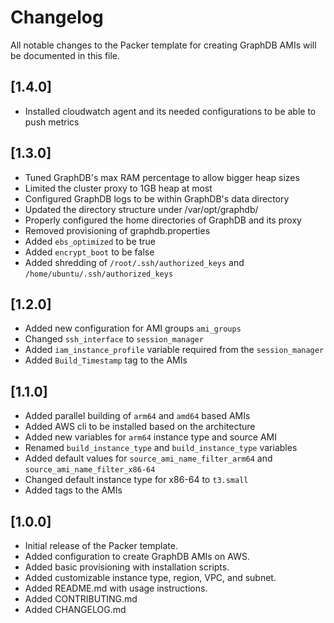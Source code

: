 # Changelog

All notable changes to the Packer template for creating GraphDB AMIs will be documented in this file.

## [1.4.0]

- Installed cloudwatch agent and its needed configurations to be able to push metrics

## [1.3.0]

- Tuned GraphDB's max RAM percentage to allow bigger heap sizes
- Limited the cluster proxy to 1GB heap at most
- Configured GraphDB logs to be within GraphDB's data directory
- Updated the directory structure under /var/opt/graphdb/
- Properly configured the home directories of GraphDB and its proxy
- Removed provisioning of graphdb.properties
- Added `ebs_optimized` to be true
- Added `encrypt_boot` to be false
- Added shredding of `/root/.ssh/authorized_keys` and `/home/ubuntu/.ssh/authorized_keys`

## [1.2.0]

- Added new configuration for AMI groups `ami_groups`
- Changed `ssh_interface` to `session_manager`
- Added `iam_instance_profile` variable required from the `session_manager`
- Added `Build_Timestamp` tag to the AMIs

## [1.1.0]

- Added parallel building of `arm64` and `amd64` based AMIs
- Added AWS cli to be installed based on the architecture
- Added new variables for `arm64` instance type and source AMI
- Renamed `build_instance_type` and `build_instance_type` variables
- Added default values for `source_ami_name_filter_arm64` and `source_ami_name_filter_x86-64`
- Changed default instance type for x86-64 to `t3.small`
- Added tags to the AMIs

## [1.0.0]

- Initial release of the Packer template.
- Added configuration to create GraphDB AMIs on AWS.
- Added basic provisioning with installation scripts.
- Added customizable instance type, region, VPC, and subnet.
- Added README.md with usage instructions.
- Added CONTRIBUTING.md
- Added CHANGELOG.md
